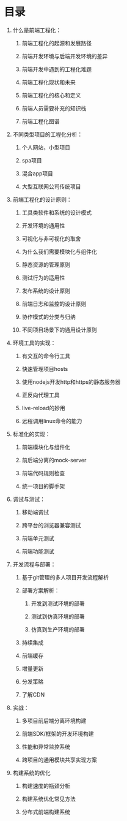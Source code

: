 # 目录

1. 什么是前端工程化：

   1. 前端工程化的起源和发展路径

   2. 前端开发环境与后端开发环境的差异

   3. 前端开发中遇到的工程化难题

   4. 前端工程化现状和未来

   5. 前端工程化的核心和定义

   6. 前端人员需要补充的知识栈

   7. 前端工程化图谱

2. 不同类型项目的工程化分析：

   1. 个人网站，小型项目

   2. spa项目

   3. 混合app项目

   4. 大型互联网公司传统项目

3. 前端工程化的设计原则：

   1. 工具类软件和系统的设计模式

   2. 开发环境的通用性

   3. 可视化与非可视化的取舍

   4. 为什么我们需要模块化与组件化

   5. 静态资源的管理原则

   6. 测试行为的适用性

   7. 发布系统的设计原则

   8. 前端日志和监控的设计原则

   9. 协作模式的分类与归纳

   10. 不同项目场景下的通用设计原则

4. 环境工具的实现：

   1. 有交互的命令行工具

   2. 快速管理项目hosts

   3. 使用nodejs开发http和https的静态服务器

   4. 正反向代理工具

   5. live-reload的妙用

   6. 远程调用linux命令的能力

5. 标准化的实现：

   1. 前端模块化与组件化

   2. 前后端分离的mock-server

   3. 前端代码规则检查

   4. 统一项目的脚手架

6. 调试与测试：

   1. 移动端调试

   2. 跨平台的浏览器兼容测试

   3. 前端单元测试

   4. 前端功能测试

7. 开发流程与部署：

   1. 基于git管理的多人项目开发流程解析

   2. 部署方案解析：

      1. 开发到测试环境的部署

      2. 测试到仿真环境的部署

      3. 仿真到生产环境的部署

   3. 持续集成

   4. 前端缓存

   5. 增量更新

   6. 分发策略

   7. 了解CDN

8. 实战：

   1. 多项目前后端分离环境构建

   2. 前端SDK/框架的开发环境构建

   3. 性能和异常监控系统

   4. 跨项目的通用模块共享实现方案

9. 构建系统的优化

   1. 构建速度的瓶颈分析

   2. 构建系统优化常见方法

   3. 分布式前端构建系统



